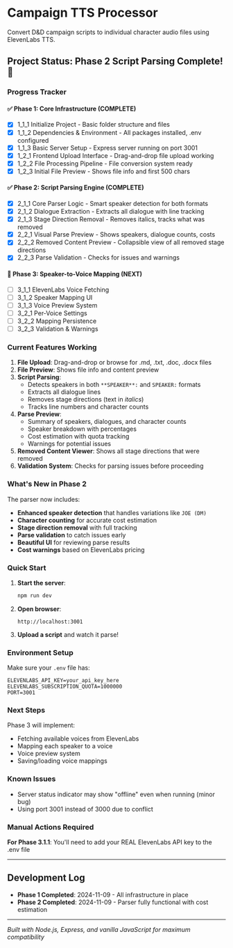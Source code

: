 # Campaign TTS Processor

Convert D&D campaign scripts to individual character audio files using ElevenLabs TTS.

## Project Status: Phase 2 Script Parsing Complete! 🎉

### Progress Tracker

#### ✅ Phase 1: Core Infrastructure (COMPLETE)
- [x] 1_1_1 Initialize Project - Basic folder structure and files
- [x] 1_1_2 Dependencies & Environment - All packages installed, .env configured
- [x] 1_1_3 Basic Server Setup - Express server running on port 3001
- [x] 1_2_1 Frontend Upload Interface - Drag-and-drop file upload working
- [x] 1_2_2 File Processing Pipeline - File conversion system ready
- [x] 1_2_3 Initial File Preview - Shows file info and first 500 chars

#### ✅ Phase 2: Script Parsing Engine (COMPLETE) 
- [x] 2_1_1 Core Parser Logic - Smart speaker detection for both formats
- [x] 2_1_2 Dialogue Extraction - Extracts all dialogue with line tracking
- [x] 2_1_3 Stage Direction Removal - Removes italics, tracks what was removed
- [x] 2_2_1 Visual Parse Preview - Shows speakers, dialogue counts, costs
- [x] 2_2_2 Removed Content Preview - Collapsible view of all removed stage directions
- [x] 2_2_3 Parse Validation - Checks for issues and warnings

#### 🚀 Phase 3: Speaker-to-Voice Mapping (NEXT)
- [ ] 3_1_1 ElevenLabs Voice Fetching
- [ ] 3_1_2 Speaker Mapping UI
- [ ] 3_1_3 Voice Preview System
- [ ] 3_2_1 Per-Voice Settings
- [ ] 3_2_2 Mapping Persistence
- [ ] 3_2_3 Validation & Warnings

### Current Features Working

1. **File Upload**: Drag-and-drop or browse for .md, .txt, .doc, .docx files
2. **File Preview**: Shows file info and content preview
3. **Script Parsing**: 
   - Detects speakers in both `**SPEAKER**:` and `SPEAKER:` formats
   - Extracts all dialogue lines
   - Removes stage directions (text in *italics*)
   - Tracks line numbers and character counts
4. **Parse Preview**:
   - Summary of speakers, dialogues, and character counts
   - Speaker breakdown with percentages
   - Cost estimation with quota tracking
   - Warnings for potential issues
5. **Removed Content Viewer**: Shows all stage directions that were removed
6. **Validation System**: Checks for parsing issues before proceeding

### What's New in Phase 2

The parser now includes:
- **Enhanced speaker detection** that handles variations like `JOE (DM)` 
- **Character counting** for accurate cost estimation
- **Stage direction removal** with full tracking
- **Parse validation** to catch issues early
- **Beautiful UI** for reviewing parse results
- **Cost warnings** based on ElevenLabs pricing

### Quick Start

1. **Start the server**:
   ```bash
   npm run dev
   ```

2. **Open browser**:
   ```
   http://localhost:3001
   ```

3. **Upload a script** and watch it parse!

### Environment Setup

Make sure your `.env` file has:
```
ELEVENLABS_API_KEY=your_api_key_here
ELEVENLABS_SUBSCRIPTION_QUOTA=1000000
PORT=3001
```

### Next Steps

Phase 3 will implement:
- Fetching available voices from ElevenLabs
- Mapping each speaker to a voice
- Voice preview system
- Saving/loading voice mappings

### Known Issues

- Server status indicator may show "offline" even when running (minor bug)
- Using port 3001 instead of 3000 due to conflict

### Manual Actions Required

**For Phase 3.1.1**: You'll need to add your REAL ElevenLabs API key to the .env file

---

## Development Log

- **Phase 1 Completed**: 2024-11-09 - All infrastructure in place
- **Phase 2 Completed**: 2024-11-09 - Parser fully functional with cost estimation

---

*Built with Node.js, Express, and vanilla JavaScript for maximum compatibility*